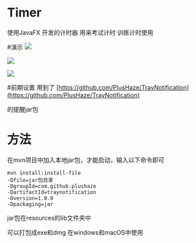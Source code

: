# Timer
使用JavaFX 开发的计时器 用来考试计时 训练计时使用

#演示
![](https://github.com/HarryBlackCatQAQ/Image/blob/main/timer_1.png)

![](https://github.com/HarryBlackCatQAQ/Image/blob/main/timer_2.png)

![](https://github.com/HarryBlackCatQAQ/Image/blob/main/timer_3.png)

#前期设置
用到了 [https://github.com/PlusHaze/TrayNotification](https://github.com/PlusHaze/TrayNotification)

的提醒jar包

# 方法 #
在mvn项目中加入本地jar包，才能启动，输入以下命令即可

    mvn install:install-file
    -Dfile=jar包目录
    -DgroupId=com.github.plushaze
	-DartifactId=traynotification
    -Dversion=1.0.0
    -Dpackaging=jar

jar包在resources的lib文件夹中

可以打包成exe和dmg 在windows和macOS中使用
